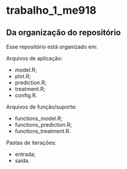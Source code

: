 # trabalho_1_me918

## Da organização do repositório

Esse repositório está organizado em:

Arquivos de aplicação:
- model.R;
- plot.R;
- prediction.R;
- treatment.R;
- config.R.

Arquivos de função/suporte:
- functions_model.R;
- functions_prediction.R;
- functions_treatment.R.

Pastas de iterações:
- entrada;
- saida.
